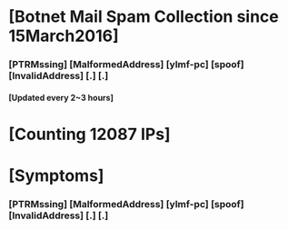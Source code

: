 # [Botnet Mail Spam Collection since 15March2016]
### [PTRMssing] [MalformedAddress] [ylmf-pc] [spoof] [InvalidAddress] [.] [.]
#### [Updated every 2~3 hours]

# [Counting 12087 IPs]

# [Symptoms] 
###   [PTRMssing] [MalformedAddress] [ylmf-pc] [spoof] [InvalidAddress] [.] [.]
